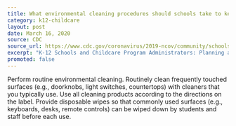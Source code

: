```yaml
---
title: What environmental cleaning procedures should schools take to keep staff and students healthy?
category: k12-childcare
layout: post
date: March 16, 2020
source: CDC
source_url: https://www.cdc.gov/coronavirus/2019-ncov/community/schools-childcare/schools-faq.html
excerpt: "K-12 Schools and Childcare Program Administrators: Planning and Preparedness"
promoted: false
---
```


Perform routine environmental cleaning. Routinely clean frequently touched surfaces (e.g., doorknobs, light switches, countertops) with cleaners that you typically use. Use all cleaning products according to the directions on the label. Provide disposable wipes so that commonly used surfaces (e.g., keyboards, desks, remote controls) can be wiped down by students and staff before each use.

